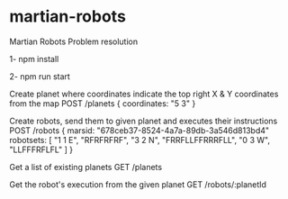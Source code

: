 # martian-robots
Martian Robots Problem resolution

1- npm install

2- npm run start

Create planet where coordinates indicate the top right X & Y coordinates from the map
POST /planets
{
    coordinates: "5 3"
}

Create robots, send them  to given planet and executes their instructions
POST /robots
{
    marsid: "678ceb37-8524-4a7a-89db-3a546d813bd4"
    robotsets: [
        "1 1 E",
        "RFRFRFRF",
        "3 2 N",
        "FRRFLLFFRRRFLL",
        "0 3 W",
        "LLFFFRFLFL"
    ]
}

Get a list of existing planets
GET /planets

Get the robot's execution from the given planet
GET /robots/:planetId

